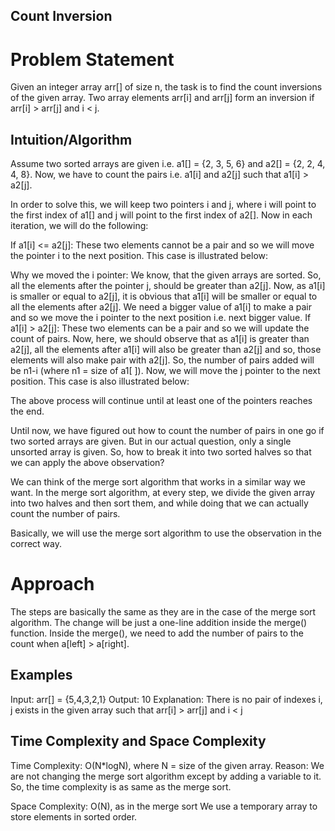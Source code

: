 ## Count Inversion

# Problem Statement
Given an integer array arr[] of size n, the task is to find the count inversions of the given array. Two array elements arr[i] and arr[j] form an inversion if arr[i] > arr[j] and i < j.

## Intuition/Algorithm

Assume two sorted arrays are given i.e. a1[] = {2, 3, 5, 6} and a2[] = {2, 2, 4, 4, 8}. Now, we have to count the pairs i.e. a1[i] and a2[j] such that a1[i] > a2[j].

In order to solve this, we will keep two pointers i and j, where i will point to the first index of a1[] and j will point to the first index of a2[]. Now in each iteration, we will do the following:

If a1[i] <= a2[j]: These two elements cannot be a pair and so we will move the pointer i to the next position. This case is illustrated below:

Why we moved the i pointer: We know, that the given arrays are sorted. So, all the elements after the pointer j, should be greater than a2[j]. Now, as a1[i] is smaller or equal to a2[j], it is obvious that a1[i] will be smaller or equal to all the elements after a2[j]. We need a bigger value of a1[i] to make a pair and so we move the i pointer to the next position i.e. next bigger value.
If a1[i] > a2[j]: These two elements can be a pair and so we will update the count of pairs. Now, here, we should observe that as a1[i] is greater than a2[j], all the elements after a1[i] will also be greater than a2[j] and so, those elements will also make pair with a2[j]. So, the number of pairs added will be n1-i (where n1 = size of a1[ ]). Now, we will move the j pointer to the next position. This case is also illustrated below:

The above process will continue until at least one of the pointers reaches the end.

Until now, we have figured out how to count the number of pairs in one go if two sorted arrays are given. But in our actual question, only a single unsorted array is given. So, how to break it into two sorted halves so that we can apply the above observation? 


We can think of the merge sort algorithm that works in a similar way we want. In the merge sort algorithm, at every step, we divide the given array into two halves and then sort them, and while doing that we can actually count the number of pairs.

Basically, we will use the merge sort algorithm to use the observation in the correct way.

# Approach 
The steps are basically the same as they are in the case of the merge sort algorithm. The change will be just a one-line addition inside the merge() function. Inside the merge(), we need to add the number of pairs to the count when a[left] > a[right].

## Examples
Input: arr[] = {5,4,3,2,1}
Output: 10
Explanation: There is no pair of indexes i, j exists in the given array such that arr[i] > arr[j] and i < j

## Time Complexity and Space Complexity
Time Complexity: O(N*logN), where N = size of the given array.
Reason: We are not changing the merge sort algorithm except by adding a variable to it. So, the time complexity is as same as the merge sort.


Space Complexity: O(N), as in the merge sort We use a temporary array to store elements in sorted order.
